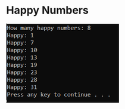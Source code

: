 # Happy Numbers
![8](https://raw.githubusercontent.com/jbyuki/Projects/master/SOLUTIONS/Numbers/Happy_Numbers/Capture.PNG)
